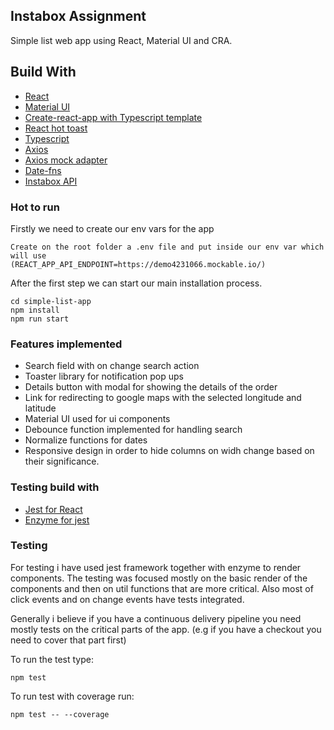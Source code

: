 ## Instabox Assignment

Simple list web app using React, Material UI and CRA.

## Build With

* [React](https://reactjs.org/)
* [Material UI](https://material-ui.com/)
* [Create-react-app with Typescript template](https://create-react-app.dev/docs/adding-typescript/)
* [React hot toast](https://github.com/timolins/react-hot-toast)
* [Typescript](https://www.typescriptlang.org/docs/handbook/react.html)
* [Axios](https://github.com/axios/axios)
* [Axios mock adapter](https://github.com/ctimmerm/axios-mock-adapter#readme)
* [Date-fns](https://date-fns.org/)
* [Instabox API](https://demo4231066.mockable.io/orders)

### Hot to run 

Firstly we need to create our env vars for the app
```
Create on the root folder a .env file and put inside our env var which will use 
(REACT_APP_API_ENDPOINT=https://demo4231066.mockable.io/)
```
 
 After the first step we can start our main installation process.
```
cd simple-list-app
npm install
npm run start
```

### Features implemented
* Search field with on change search action
* Toaster library for notification pop ups
* Details button with modal for showing the details of the order
* Link for redirecting to google maps with the selected longitude and latitude
* Material UI used for ui components
* Debounce function implemented for handling search
* Normalize functions for dates
* Responsive design in order to hide columns on widh change based on their significance.

### Testing build with

* [Jest for React](https://jestjs.io/)
* [Enzyme for jest](https://enzymejs.github.io/enzyme/)

### Testing

For testing i have used jest framework together with enzyme to render components.
The testing was focused mostly on the basic render of the components and then on util functions that are more critical. Also most of click events and on change events have tests integrated.

Generally i believe if you have a continuous delivery pipeline you need mostly tests on the critical parts of the app. (e.g if you have a checkout you need to cover that part first)

To run the test type:

```
npm test
```

To run test with coverage run:

```
npm test -- --coverage
```